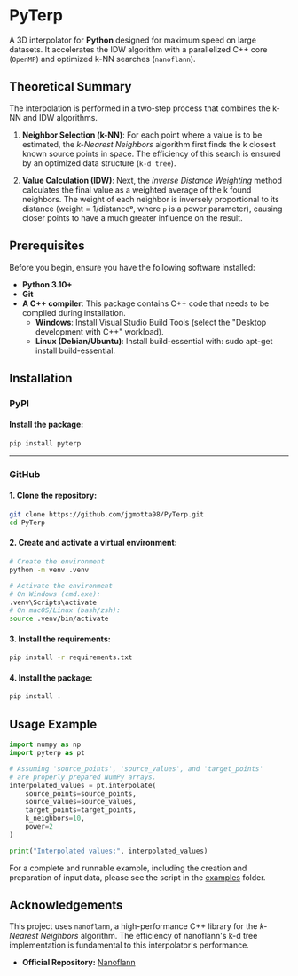 # PyTerp

A 3D interpolator for **Python** designed for maximum speed on large datasets. It accelerates the IDW algorithm with a parallelized C++ core (`OpenMP`) and optimized k-NN searches (`nanoflann`).

## Theoretical Summary

The interpolation is performed in a two-step process that combines the k-NN and IDW algorithms.

1. **Neighbor Selection (k-NN)**: For each point where a value is to be estimated, the _k-Nearest Neighbors_ algorithm first finds the k closest known source points in space. The efficiency of this search is ensured by an optimized data structure (`k-d tree`).

2. **Value Calculation (IDW)**: Next, the _Inverse Distance Weighting_ method calculates the final value as a weighted average of the k found neighbors. The weight of each neighbor is inversely proportional to its distance (weight = 1/distanceᵖ, where `p` is a power parameter), causing closer points to have a much greater influence on the result.

## Prerequisites

Before you begin, ensure you have the following software installed:

* **Python 3.10+**
* **Git**
* **A C++ compiler**: This package contains C++ code that needs to be compiled during installation.
    * **Windows**: Install Visual Studio Build Tools (select the "Desktop development with C++" workload).
    * **Linux (Debian/Ubuntu)**: Install build-essential with: sudo apt-get install build-essential.

## Installation

### PyPI

#### Install the package:

```bash
pip install pyterp
```

---

### GitHub

#### 1. Clone the repository:

```bash
git clone https://github.com/jgmotta98/PyTerp.git
cd PyTerp
```

#### 2. Create and activate a virtual environment:

```bash
# Create the environment
python -m venv .venv

# Activate the environment
# On Windows (cmd.exe):
.venv\Scripts\activate
# On macOS/Linux (bash/zsh):
source .venv/bin/activate
```

#### 3. Install the requirements:

```bash
pip install -r requirements.txt
```

#### 4. Install the package:

```bash
pip install .
```

## Usage Example

```py
import numpy as np
import pyterp as pt

# Assuming 'source_points', 'source_values', and 'target_points'
# are properly prepared NumPy arrays.
interpolated_values = pt.interpolate(
    source_points=source_points,
    source_values=source_values,
    target_points=target_points,
    k_neighbors=10,
    power=2
)

print("Interpolated values:", interpolated_values)
```

For a complete and runnable example, including the creation and preparation of input data, please see the script in the [examples](examples/basic_usage.py) folder.

## Acknowledgements

This project uses `nanoflann`, a high-performance C++ library for the _k-Nearest Neighbors_ algorithm. The efficiency of nanoflann's k-d tree implementation is fundamental to this interpolator's performance.

* **Official Repository:** [Nanoflann](https://github.com/jlblancoc/nanoflann)